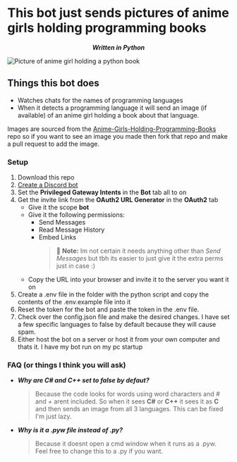 # This bot just sends pictures of anime girls holding programming books

<center><strong><em>Written in Python</em></strong> </center>  

![Picture of anime girl holding a python book](https://raw.githubusercontent.com/cat-milk/Anime-Girls-Holding-Programming-Books/master/Python/Tomoe_Takasago_With_Python_Books.jpg)

## Things this bot does

* Watches chats for the names of programming languages
* When it detects a programming language it will send an image (if available) of an anime girl holding a book about that language.  

Images are sourced from the [Anime-Girls-Holding-Programming-Books](https://github.com/cat-milk/Anime-Girls-Holding-Programming-Books "Probably the worlds most important repo") repo so if you want to see an image you made then fork that repo and make a pull request to add the image.

### Setup

1. Download this repo
2. [Create a Discord bot](https://discordpy.readthedocs.io/en/stable/discord.html "A tutorial by discordpy")
3. Set the **Privileged Gateway Intents** in the **Bot** tab all to on
4. Get the invite link from the **OAuth2 URL Generator** in the **OAuth2** tab
    * Give it the scope **bot**
    * Give it the following permissions:
        * Send Messages
        * Read Message History
        * Embed Links
            > :memo: **Note:** Im not certain it needs anything other than *Send Messages* but tbh its easier to just give it the extra perms just in case :)
    * Copy the URL into your browser and invite it to the server you want it on
5. Create a .env file in the folder with the python script and copy the contents of the .env.example file into it
6. Reset the token for the bot and paste the token in the .env file.
7. Check over the config.json file and make the desired changes. I have set a few specific languages to false by default because they will cause spam.
8. Either host the bot on a server or host it from your own computer and thats it. I have my bot run on my pc startup

### FAQ (or things I think you will ask)

* ***Why are C# and C++ set to false by defaut?***
    > Because the code looks for words using word characters and *#* and *+* arent included. So when it sees **C#** or **C++** it sees it as **C** and then sends an image from all 3 languages. This can be fixed I'm just lazy.
* ***Why is it a .pyw file instead of .py?***
    > Because it doesnt open a cmd window when it runs as a .pyw. Feel free to change this to a .py if you want.